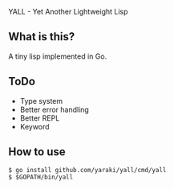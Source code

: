 YALL - Yet Another Lightweight Lisp

What is this?
-------------

  A tiny lisp implemented in Go.

ToDo
----

  - Type system
  - Better error handling
  - Better REPL
  - Keyword

How to use
----------

```
$ go install github.com/yaraki/yall/cmd/yall
$ $GOPATH/bin/yall
```
